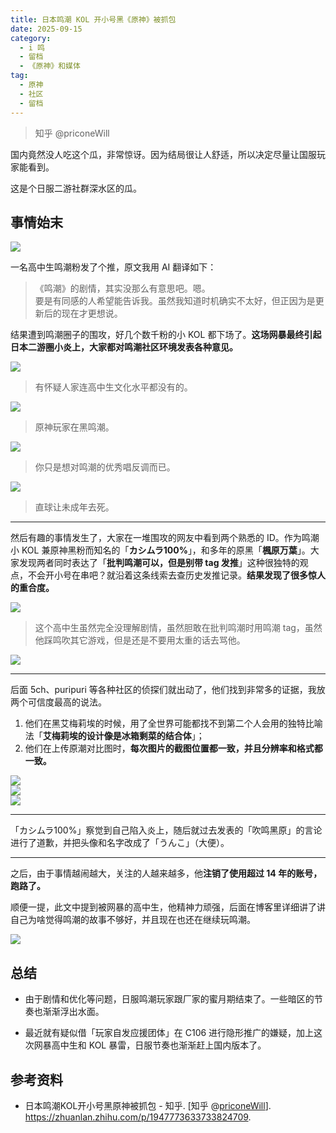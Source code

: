 ```yaml
---
title: 日本鸣潮 KOL 开小号黑《原神》被抓包
date: 2025-09-15
category:
  - i 鸣
  - 留档
  - 《原神》和媒体
tag:
  - 原神
  - 社区
  - 留档
---
```


> 知乎 @priconeWill

国内竟然没人吃这个瓜，非常惊讶。因为结局很让人舒适，所以决定尽量让国服玩家能看到。

这是个日服二游社群深水区的瓜。

## 事情始末

![](https://raw.githubusercontent.com/bxx-114514/new-iming-blog/refs/heads/main/images/20250919/01.jpg)

一名高中生鸣潮粉发了个推，原文我用 AI 翻译如下：

> 《鸣潮》的剧情，其实没那么有意思吧。嗯。  
要是有同感的人希望能告诉我。虽然我知道时机确实不太好，但正因为是更新后的现在才更想说。

结果遭到鸣潮圈子的围攻，好几个数千粉的小 KOL 都下场了。**这场网暴最终引起日本二游圈小炎上，大家都对鸣潮社区环境发表各种意见。**

![](https://raw.githubusercontent.com/bxx-114514/new-iming-blog/refs/heads/main/images/20250919/02.jpg)  
> 有怀疑人家连高中生文化水平都没有的。

![](https://raw.githubusercontent.com/bxx-114514/new-iming-blog/refs/heads/main/images/20250919/03.jpg)  
> 原神玩家在黑鸣潮。

![](https://raw.githubusercontent.com/bxx-114514/new-iming-blog/refs/heads/main/images/20250919/04.jpg)  
> 你只是想对鸣潮的优秀唱反调而已。

![](https://raw.githubusercontent.com/bxx-114514/new-iming-blog/refs/heads/main/images/20250919/05.jpg)  
> 直球让未成年去死。

---

然后有趣的事情发生了，大家在一堆围攻的网友中看到两个熟悉的 ID。作为鸣潮小 KOL 兼原神黑粉而知名的「**カシムラ100%**」，和多年的原黑「**楓原万葉**」。大家发现两者同时表达了「**批判鸣潮可以，但是别带 tag 发推**」这种很独特的观点，不会开小号在串吧？就沿着这条线索去查历史发推记录。**结果发现了很多惊人的重合度。**

![](https://raw.githubusercontent.com/bxx-114514/new-iming-blog/refs/heads/main/images/20250919/06.jpg)  
> 这个高中生虽然完全没理解剧情，虽然胆敢在批判鸣潮时用鸣潮 tag，虽然他踩鸣吹其它游戏，但是还是不要用太重的话去骂他。

![](https://raw.githubusercontent.com/bxx-114514/new-iming-blog/refs/heads/main/images/20250919/07.jpg)

---

后面 5ch、puripuri 等各种社区的侦探们就出动了，他们找到非常多的证据，我放两个可信度最高的说法。

1. 他们在黑艾梅莉埃的时候，用了全世界可能都找不到第二个人会用的独特比喻法「**艾梅莉埃的设计像是冰箱剩菜的结合体**」； 
2. 他们在上传原潮对比图时，**每次图片的截图位置都一致，并且分辨率和格式都一致。**

![](https://raw.githubusercontent.com/bxx-114514/new-iming-blog/refs/heads/main/images/20250919/08.jpg)  
![](https://raw.githubusercontent.com/bxx-114514/new-iming-blog/refs/heads/main/images/20250919/09.jpg)  
![](https://raw.githubusercontent.com/bxx-114514/new-iming-blog/refs/heads/main/images/20250919/10.jpg)

---

「カシムラ100%」察觉到自己陷入炎上，随后就过去发表的「吹鸣黑原」的言论进行了道歉，并把头像和名字改成了「うんこ」（大便）。

---

之后，由于事情越闹越大，关注的人越来越多，他**注销了使用超过 14 年的账号，跑路了。**

顺便一提，此文中提到被网暴的高中生，他精神力顽强，后面在博客里详细讲了讲自己为啥觉得鸣潮的故事不够好，并且现在也还在继续玩鸣潮。

![](https://raw.githubusercontent.com/bxx-114514/new-iming-blog/refs/heads/main/images/20250919/11.jpg)

## 总结

- 由于剧情和优化等问题，日服鸣潮玩家跟厂家的蜜月期结束了。一些暗区的节奏也渐渐浮出水面。

- 最近就有疑似借「玩家自发应援团体」在 C106 进行隐形推广的嫌疑，加上这次网暴高中生和 KOL 暴雷，日服节奏也渐渐赶上国内版本了。

## 参考资料

- 日本鸣潮KOL开小号黑原神被抓包 - 知乎. [知乎 @[priconeWill](https://www.zhihu.com/people/priconewill)]. https://zhuanlan.zhihu.com/p/1947773633733824709. 
